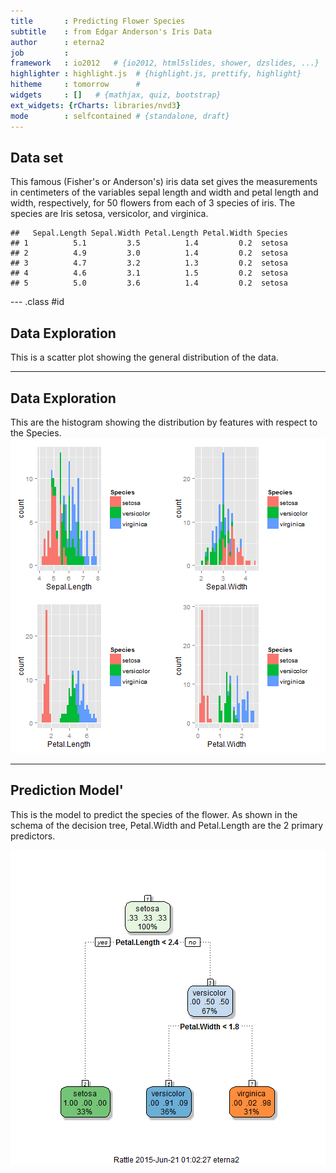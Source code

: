 ```yaml
---
title       : Predicting Flower Species
subtitle    : from Edgar Anderson's Iris Data
author      : eterna2
job         : 
framework   : io2012   # {io2012, html5slides, shower, dzslides, ...}
highlighter : highlight.js  # {highlight.js, prettify, highlight}
hitheme     : tomorrow      # 
widgets     : []   # {mathjax, quiz, bootstrap}
ext_widgets: {rCharts: libraries/nvd3}
mode        : selfcontained # {standalone, draft}
---
```


## Data set

This famous (Fisher's or Anderson's) iris data set gives the measurements in centimeters of the variables sepal length and width and petal length and width, respectively, for 50 flowers from each of 3 species of iris. The species are Iris setosa, versicolor, and virginica.

```
##   Sepal.Length Sepal.Width Petal.Length Petal.Width Species
## 1          5.1         3.5          1.4         0.2  setosa
## 2          4.9         3.0          1.4         0.2  setosa
## 3          4.7         3.2          1.3         0.2  setosa
## 4          4.6         3.1          1.5         0.2  setosa
## 5          5.0         3.6          1.4         0.2  setosa
```

--- .class #id 
## Data Exploration

This is a scatter plot showing the general distribution of the data.

<div id = 'charte9c290270a0' class = 'rChart nvd3'></div>
<script type='text/javascript'>
 $(document).ready(function(){
      drawcharte9c290270a0()
    });
    function drawcharte9c290270a0(){  
      var opts = {
 "dom": "charte9c290270a0",
"width":    800,
"height":    400,
"x": "Petal.Width",
"y": "Petal.Length",
"group": "Species",
"type": "scatterChart",
"id": "charte9c290270a0" 
},
        data = [
 {
 "Sepal.Length":            5.1,
"Sepal.Width":            3.5,
"Petal.Length":            1.4,
"Petal.Width":            0.2,
"Species": "setosa" 
},
{
 "Sepal.Length":            4.9,
"Sepal.Width":              3,
"Petal.Length":            1.4,
"Petal.Width":            0.2,
"Species": "setosa" 
},
{
 "Sepal.Length":            4.7,
"Sepal.Width":            3.2,
"Petal.Length":            1.3,
"Petal.Width":            0.2,
"Species": "setosa" 
},
{
 "Sepal.Length":            4.6,
"Sepal.Width":            3.1,
"Petal.Length":            1.5,
"Petal.Width":            0.2,
"Species": "setosa" 
},
{
 "Sepal.Length":              5,
"Sepal.Width":            3.6,
"Petal.Length":            1.4,
"Petal.Width":            0.2,
"Species": "setosa" 
},
{
 "Sepal.Length":            5.4,
"Sepal.Width":            3.9,
"Petal.Length":            1.7,
"Petal.Width":            0.4,
"Species": "setosa" 
},
{
 "Sepal.Length":            4.6,
"Sepal.Width":            3.4,
"Petal.Length":            1.4,
"Petal.Width":            0.3,
"Species": "setosa" 
},
{
 "Sepal.Length":              5,
"Sepal.Width":            3.4,
"Petal.Length":            1.5,
"Petal.Width":            0.2,
"Species": "setosa" 
},
{
 "Sepal.Length":            4.4,
"Sepal.Width":            2.9,
"Petal.Length":            1.4,
"Petal.Width":            0.2,
"Species": "setosa" 
},
{
 "Sepal.Length":            4.9,
"Sepal.Width":            3.1,
"Petal.Length":            1.5,
"Petal.Width":            0.1,
"Species": "setosa" 
},
{
 "Sepal.Length":            5.4,
"Sepal.Width":            3.7,
"Petal.Length":            1.5,
"Petal.Width":            0.2,
"Species": "setosa" 
},
{
 "Sepal.Length":            4.8,
"Sepal.Width":            3.4,
"Petal.Length":            1.6,
"Petal.Width":            0.2,
"Species": "setosa" 
},
{
 "Sepal.Length":            4.8,
"Sepal.Width":              3,
"Petal.Length":            1.4,
"Petal.Width":            0.1,
"Species": "setosa" 
},
{
 "Sepal.Length":            4.3,
"Sepal.Width":              3,
"Petal.Length":            1.1,
"Petal.Width":            0.1,
"Species": "setosa" 
},
{
 "Sepal.Length":            5.8,
"Sepal.Width":              4,
"Petal.Length":            1.2,
"Petal.Width":            0.2,
"Species": "setosa" 
},
{
 "Sepal.Length":            5.7,
"Sepal.Width":            4.4,
"Petal.Length":            1.5,
"Petal.Width":            0.4,
"Species": "setosa" 
},
{
 "Sepal.Length":            5.4,
"Sepal.Width":            3.9,
"Petal.Length":            1.3,
"Petal.Width":            0.4,
"Species": "setosa" 
},
{
 "Sepal.Length":            5.1,
"Sepal.Width":            3.5,
"Petal.Length":            1.4,
"Petal.Width":            0.3,
"Species": "setosa" 
},
{
 "Sepal.Length":            5.7,
"Sepal.Width":            3.8,
"Petal.Length":            1.7,
"Petal.Width":            0.3,
"Species": "setosa" 
},
{
 "Sepal.Length":            5.1,
"Sepal.Width":            3.8,
"Petal.Length":            1.5,
"Petal.Width":            0.3,
"Species": "setosa" 
},
{
 "Sepal.Length":            5.4,
"Sepal.Width":            3.4,
"Petal.Length":            1.7,
"Petal.Width":            0.2,
"Species": "setosa" 
},
{
 "Sepal.Length":            5.1,
"Sepal.Width":            3.7,
"Petal.Length":            1.5,
"Petal.Width":            0.4,
"Species": "setosa" 
},
{
 "Sepal.Length":            4.6,
"Sepal.Width":            3.6,
"Petal.Length":              1,
"Petal.Width":            0.2,
"Species": "setosa" 
},
{
 "Sepal.Length":            5.1,
"Sepal.Width":            3.3,
"Petal.Length":            1.7,
"Petal.Width":            0.5,
"Species": "setosa" 
},
{
 "Sepal.Length":            4.8,
"Sepal.Width":            3.4,
"Petal.Length":            1.9,
"Petal.Width":            0.2,
"Species": "setosa" 
},
{
 "Sepal.Length":              5,
"Sepal.Width":              3,
"Petal.Length":            1.6,
"Petal.Width":            0.2,
"Species": "setosa" 
},
{
 "Sepal.Length":              5,
"Sepal.Width":            3.4,
"Petal.Length":            1.6,
"Petal.Width":            0.4,
"Species": "setosa" 
},
{
 "Sepal.Length":            5.2,
"Sepal.Width":            3.5,
"Petal.Length":            1.5,
"Petal.Width":            0.2,
"Species": "setosa" 
},
{
 "Sepal.Length":            5.2,
"Sepal.Width":            3.4,
"Petal.Length":            1.4,
"Petal.Width":            0.2,
"Species": "setosa" 
},
{
 "Sepal.Length":            4.7,
"Sepal.Width":            3.2,
"Petal.Length":            1.6,
"Petal.Width":            0.2,
"Species": "setosa" 
},
{
 "Sepal.Length":            4.8,
"Sepal.Width":            3.1,
"Petal.Length":            1.6,
"Petal.Width":            0.2,
"Species": "setosa" 
},
{
 "Sepal.Length":            5.4,
"Sepal.Width":            3.4,
"Petal.Length":            1.5,
"Petal.Width":            0.4,
"Species": "setosa" 
},
{
 "Sepal.Length":            5.2,
"Sepal.Width":            4.1,
"Petal.Length":            1.5,
"Petal.Width":            0.1,
"Species": "setosa" 
},
{
 "Sepal.Length":            5.5,
"Sepal.Width":            4.2,
"Petal.Length":            1.4,
"Petal.Width":            0.2,
"Species": "setosa" 
},
{
 "Sepal.Length":            4.9,
"Sepal.Width":            3.1,
"Petal.Length":            1.5,
"Petal.Width":            0.2,
"Species": "setosa" 
},
{
 "Sepal.Length":              5,
"Sepal.Width":            3.2,
"Petal.Length":            1.2,
"Petal.Width":            0.2,
"Species": "setosa" 
},
{
 "Sepal.Length":            5.5,
"Sepal.Width":            3.5,
"Petal.Length":            1.3,
"Petal.Width":            0.2,
"Species": "setosa" 
},
{
 "Sepal.Length":            4.9,
"Sepal.Width":            3.6,
"Petal.Length":            1.4,
"Petal.Width":            0.1,
"Species": "setosa" 
},
{
 "Sepal.Length":            4.4,
"Sepal.Width":              3,
"Petal.Length":            1.3,
"Petal.Width":            0.2,
"Species": "setosa" 
},
{
 "Sepal.Length":            5.1,
"Sepal.Width":            3.4,
"Petal.Length":            1.5,
"Petal.Width":            0.2,
"Species": "setosa" 
},
{
 "Sepal.Length":              5,
"Sepal.Width":            3.5,
"Petal.Length":            1.3,
"Petal.Width":            0.3,
"Species": "setosa" 
},
{
 "Sepal.Length":            4.5,
"Sepal.Width":            2.3,
"Petal.Length":            1.3,
"Petal.Width":            0.3,
"Species": "setosa" 
},
{
 "Sepal.Length":            4.4,
"Sepal.Width":            3.2,
"Petal.Length":            1.3,
"Petal.Width":            0.2,
"Species": "setosa" 
},
{
 "Sepal.Length":              5,
"Sepal.Width":            3.5,
"Petal.Length":            1.6,
"Petal.Width":            0.6,
"Species": "setosa" 
},
{
 "Sepal.Length":            5.1,
"Sepal.Width":            3.8,
"Petal.Length":            1.9,
"Petal.Width":            0.4,
"Species": "setosa" 
},
{
 "Sepal.Length":            4.8,
"Sepal.Width":              3,
"Petal.Length":            1.4,
"Petal.Width":            0.3,
"Species": "setosa" 
},
{
 "Sepal.Length":            5.1,
"Sepal.Width":            3.8,
"Petal.Length":            1.6,
"Petal.Width":            0.2,
"Species": "setosa" 
},
{
 "Sepal.Length":            4.6,
"Sepal.Width":            3.2,
"Petal.Length":            1.4,
"Petal.Width":            0.2,
"Species": "setosa" 
},
{
 "Sepal.Length":            5.3,
"Sepal.Width":            3.7,
"Petal.Length":            1.5,
"Petal.Width":            0.2,
"Species": "setosa" 
},
{
 "Sepal.Length":              5,
"Sepal.Width":            3.3,
"Petal.Length":            1.4,
"Petal.Width":            0.2,
"Species": "setosa" 
},
{
 "Sepal.Length":              7,
"Sepal.Width":            3.2,
"Petal.Length":            4.7,
"Petal.Width":            1.4,
"Species": "versicolor" 
},
{
 "Sepal.Length":            6.4,
"Sepal.Width":            3.2,
"Petal.Length":            4.5,
"Petal.Width":            1.5,
"Species": "versicolor" 
},
{
 "Sepal.Length":            6.9,
"Sepal.Width":            3.1,
"Petal.Length":            4.9,
"Petal.Width":            1.5,
"Species": "versicolor" 
},
{
 "Sepal.Length":            5.5,
"Sepal.Width":            2.3,
"Petal.Length":              4,
"Petal.Width":            1.3,
"Species": "versicolor" 
},
{
 "Sepal.Length":            6.5,
"Sepal.Width":            2.8,
"Petal.Length":            4.6,
"Petal.Width":            1.5,
"Species": "versicolor" 
},
{
 "Sepal.Length":            5.7,
"Sepal.Width":            2.8,
"Petal.Length":            4.5,
"Petal.Width":            1.3,
"Species": "versicolor" 
},
{
 "Sepal.Length":            6.3,
"Sepal.Width":            3.3,
"Petal.Length":            4.7,
"Petal.Width":            1.6,
"Species": "versicolor" 
},
{
 "Sepal.Length":            4.9,
"Sepal.Width":            2.4,
"Petal.Length":            3.3,
"Petal.Width":              1,
"Species": "versicolor" 
},
{
 "Sepal.Length":            6.6,
"Sepal.Width":            2.9,
"Petal.Length":            4.6,
"Petal.Width":            1.3,
"Species": "versicolor" 
},
{
 "Sepal.Length":            5.2,
"Sepal.Width":            2.7,
"Petal.Length":            3.9,
"Petal.Width":            1.4,
"Species": "versicolor" 
},
{
 "Sepal.Length":              5,
"Sepal.Width":              2,
"Petal.Length":            3.5,
"Petal.Width":              1,
"Species": "versicolor" 
},
{
 "Sepal.Length":            5.9,
"Sepal.Width":              3,
"Petal.Length":            4.2,
"Petal.Width":            1.5,
"Species": "versicolor" 
},
{
 "Sepal.Length":              6,
"Sepal.Width":            2.2,
"Petal.Length":              4,
"Petal.Width":              1,
"Species": "versicolor" 
},
{
 "Sepal.Length":            6.1,
"Sepal.Width":            2.9,
"Petal.Length":            4.7,
"Petal.Width":            1.4,
"Species": "versicolor" 
},
{
 "Sepal.Length":            5.6,
"Sepal.Width":            2.9,
"Petal.Length":            3.6,
"Petal.Width":            1.3,
"Species": "versicolor" 
},
{
 "Sepal.Length":            6.7,
"Sepal.Width":            3.1,
"Petal.Length":            4.4,
"Petal.Width":            1.4,
"Species": "versicolor" 
},
{
 "Sepal.Length":            5.6,
"Sepal.Width":              3,
"Petal.Length":            4.5,
"Petal.Width":            1.5,
"Species": "versicolor" 
},
{
 "Sepal.Length":            5.8,
"Sepal.Width":            2.7,
"Petal.Length":            4.1,
"Petal.Width":              1,
"Species": "versicolor" 
},
{
 "Sepal.Length":            6.2,
"Sepal.Width":            2.2,
"Petal.Length":            4.5,
"Petal.Width":            1.5,
"Species": "versicolor" 
},
{
 "Sepal.Length":            5.6,
"Sepal.Width":            2.5,
"Petal.Length":            3.9,
"Petal.Width":            1.1,
"Species": "versicolor" 
},
{
 "Sepal.Length":            5.9,
"Sepal.Width":            3.2,
"Petal.Length":            4.8,
"Petal.Width":            1.8,
"Species": "versicolor" 
},
{
 "Sepal.Length":            6.1,
"Sepal.Width":            2.8,
"Petal.Length":              4,
"Petal.Width":            1.3,
"Species": "versicolor" 
},
{
 "Sepal.Length":            6.3,
"Sepal.Width":            2.5,
"Petal.Length":            4.9,
"Petal.Width":            1.5,
"Species": "versicolor" 
},
{
 "Sepal.Length":            6.1,
"Sepal.Width":            2.8,
"Petal.Length":            4.7,
"Petal.Width":            1.2,
"Species": "versicolor" 
},
{
 "Sepal.Length":            6.4,
"Sepal.Width":            2.9,
"Petal.Length":            4.3,
"Petal.Width":            1.3,
"Species": "versicolor" 
},
{
 "Sepal.Length":            6.6,
"Sepal.Width":              3,
"Petal.Length":            4.4,
"Petal.Width":            1.4,
"Species": "versicolor" 
},
{
 "Sepal.Length":            6.8,
"Sepal.Width":            2.8,
"Petal.Length":            4.8,
"Petal.Width":            1.4,
"Species": "versicolor" 
},
{
 "Sepal.Length":            6.7,
"Sepal.Width":              3,
"Petal.Length":              5,
"Petal.Width":            1.7,
"Species": "versicolor" 
},
{
 "Sepal.Length":              6,
"Sepal.Width":            2.9,
"Petal.Length":            4.5,
"Petal.Width":            1.5,
"Species": "versicolor" 
},
{
 "Sepal.Length":            5.7,
"Sepal.Width":            2.6,
"Petal.Length":            3.5,
"Petal.Width":              1,
"Species": "versicolor" 
},
{
 "Sepal.Length":            5.5,
"Sepal.Width":            2.4,
"Petal.Length":            3.8,
"Petal.Width":            1.1,
"Species": "versicolor" 
},
{
 "Sepal.Length":            5.5,
"Sepal.Width":            2.4,
"Petal.Length":            3.7,
"Petal.Width":              1,
"Species": "versicolor" 
},
{
 "Sepal.Length":            5.8,
"Sepal.Width":            2.7,
"Petal.Length":            3.9,
"Petal.Width":            1.2,
"Species": "versicolor" 
},
{
 "Sepal.Length":              6,
"Sepal.Width":            2.7,
"Petal.Length":            5.1,
"Petal.Width":            1.6,
"Species": "versicolor" 
},
{
 "Sepal.Length":            5.4,
"Sepal.Width":              3,
"Petal.Length":            4.5,
"Petal.Width":            1.5,
"Species": "versicolor" 
},
{
 "Sepal.Length":              6,
"Sepal.Width":            3.4,
"Petal.Length":            4.5,
"Petal.Width":            1.6,
"Species": "versicolor" 
},
{
 "Sepal.Length":            6.7,
"Sepal.Width":            3.1,
"Petal.Length":            4.7,
"Petal.Width":            1.5,
"Species": "versicolor" 
},
{
 "Sepal.Length":            6.3,
"Sepal.Width":            2.3,
"Petal.Length":            4.4,
"Petal.Width":            1.3,
"Species": "versicolor" 
},
{
 "Sepal.Length":            5.6,
"Sepal.Width":              3,
"Petal.Length":            4.1,
"Petal.Width":            1.3,
"Species": "versicolor" 
},
{
 "Sepal.Length":            5.5,
"Sepal.Width":            2.5,
"Petal.Length":              4,
"Petal.Width":            1.3,
"Species": "versicolor" 
},
{
 "Sepal.Length":            5.5,
"Sepal.Width":            2.6,
"Petal.Length":            4.4,
"Petal.Width":            1.2,
"Species": "versicolor" 
},
{
 "Sepal.Length":            6.1,
"Sepal.Width":              3,
"Petal.Length":            4.6,
"Petal.Width":            1.4,
"Species": "versicolor" 
},
{
 "Sepal.Length":            5.8,
"Sepal.Width":            2.6,
"Petal.Length":              4,
"Petal.Width":            1.2,
"Species": "versicolor" 
},
{
 "Sepal.Length":              5,
"Sepal.Width":            2.3,
"Petal.Length":            3.3,
"Petal.Width":              1,
"Species": "versicolor" 
},
{
 "Sepal.Length":            5.6,
"Sepal.Width":            2.7,
"Petal.Length":            4.2,
"Petal.Width":            1.3,
"Species": "versicolor" 
},
{
 "Sepal.Length":            5.7,
"Sepal.Width":              3,
"Petal.Length":            4.2,
"Petal.Width":            1.2,
"Species": "versicolor" 
},
{
 "Sepal.Length":            5.7,
"Sepal.Width":            2.9,
"Petal.Length":            4.2,
"Petal.Width":            1.3,
"Species": "versicolor" 
},
{
 "Sepal.Length":            6.2,
"Sepal.Width":            2.9,
"Petal.Length":            4.3,
"Petal.Width":            1.3,
"Species": "versicolor" 
},
{
 "Sepal.Length":            5.1,
"Sepal.Width":            2.5,
"Petal.Length":              3,
"Petal.Width":            1.1,
"Species": "versicolor" 
},
{
 "Sepal.Length":            5.7,
"Sepal.Width":            2.8,
"Petal.Length":            4.1,
"Petal.Width":            1.3,
"Species": "versicolor" 
},
{
 "Sepal.Length":            6.3,
"Sepal.Width":            3.3,
"Petal.Length":              6,
"Petal.Width":            2.5,
"Species": "virginica" 
},
{
 "Sepal.Length":            5.8,
"Sepal.Width":            2.7,
"Petal.Length":            5.1,
"Petal.Width":            1.9,
"Species": "virginica" 
},
{
 "Sepal.Length":            7.1,
"Sepal.Width":              3,
"Petal.Length":            5.9,
"Petal.Width":            2.1,
"Species": "virginica" 
},
{
 "Sepal.Length":            6.3,
"Sepal.Width":            2.9,
"Petal.Length":            5.6,
"Petal.Width":            1.8,
"Species": "virginica" 
},
{
 "Sepal.Length":            6.5,
"Sepal.Width":              3,
"Petal.Length":            5.8,
"Petal.Width":            2.2,
"Species": "virginica" 
},
{
 "Sepal.Length":            7.6,
"Sepal.Width":              3,
"Petal.Length":            6.6,
"Petal.Width":            2.1,
"Species": "virginica" 
},
{
 "Sepal.Length":            4.9,
"Sepal.Width":            2.5,
"Petal.Length":            4.5,
"Petal.Width":            1.7,
"Species": "virginica" 
},
{
 "Sepal.Length":            7.3,
"Sepal.Width":            2.9,
"Petal.Length":            6.3,
"Petal.Width":            1.8,
"Species": "virginica" 
},
{
 "Sepal.Length":            6.7,
"Sepal.Width":            2.5,
"Petal.Length":            5.8,
"Petal.Width":            1.8,
"Species": "virginica" 
},
{
 "Sepal.Length":            7.2,
"Sepal.Width":            3.6,
"Petal.Length":            6.1,
"Petal.Width":            2.5,
"Species": "virginica" 
},
{
 "Sepal.Length":            6.5,
"Sepal.Width":            3.2,
"Petal.Length":            5.1,
"Petal.Width":              2,
"Species": "virginica" 
},
{
 "Sepal.Length":            6.4,
"Sepal.Width":            2.7,
"Petal.Length":            5.3,
"Petal.Width":            1.9,
"Species": "virginica" 
},
{
 "Sepal.Length":            6.8,
"Sepal.Width":              3,
"Petal.Length":            5.5,
"Petal.Width":            2.1,
"Species": "virginica" 
},
{
 "Sepal.Length":            5.7,
"Sepal.Width":            2.5,
"Petal.Length":              5,
"Petal.Width":              2,
"Species": "virginica" 
},
{
 "Sepal.Length":            5.8,
"Sepal.Width":            2.8,
"Petal.Length":            5.1,
"Petal.Width":            2.4,
"Species": "virginica" 
},
{
 "Sepal.Length":            6.4,
"Sepal.Width":            3.2,
"Petal.Length":            5.3,
"Petal.Width":            2.3,
"Species": "virginica" 
},
{
 "Sepal.Length":            6.5,
"Sepal.Width":              3,
"Petal.Length":            5.5,
"Petal.Width":            1.8,
"Species": "virginica" 
},
{
 "Sepal.Length":            7.7,
"Sepal.Width":            3.8,
"Petal.Length":            6.7,
"Petal.Width":            2.2,
"Species": "virginica" 
},
{
 "Sepal.Length":            7.7,
"Sepal.Width":            2.6,
"Petal.Length":            6.9,
"Petal.Width":            2.3,
"Species": "virginica" 
},
{
 "Sepal.Length":              6,
"Sepal.Width":            2.2,
"Petal.Length":              5,
"Petal.Width":            1.5,
"Species": "virginica" 
},
{
 "Sepal.Length":            6.9,
"Sepal.Width":            3.2,
"Petal.Length":            5.7,
"Petal.Width":            2.3,
"Species": "virginica" 
},
{
 "Sepal.Length":            5.6,
"Sepal.Width":            2.8,
"Petal.Length":            4.9,
"Petal.Width":              2,
"Species": "virginica" 
},
{
 "Sepal.Length":            7.7,
"Sepal.Width":            2.8,
"Petal.Length":            6.7,
"Petal.Width":              2,
"Species": "virginica" 
},
{
 "Sepal.Length":            6.3,
"Sepal.Width":            2.7,
"Petal.Length":            4.9,
"Petal.Width":            1.8,
"Species": "virginica" 
},
{
 "Sepal.Length":            6.7,
"Sepal.Width":            3.3,
"Petal.Length":            5.7,
"Petal.Width":            2.1,
"Species": "virginica" 
},
{
 "Sepal.Length":            7.2,
"Sepal.Width":            3.2,
"Petal.Length":              6,
"Petal.Width":            1.8,
"Species": "virginica" 
},
{
 "Sepal.Length":            6.2,
"Sepal.Width":            2.8,
"Petal.Length":            4.8,
"Petal.Width":            1.8,
"Species": "virginica" 
},
{
 "Sepal.Length":            6.1,
"Sepal.Width":              3,
"Petal.Length":            4.9,
"Petal.Width":            1.8,
"Species": "virginica" 
},
{
 "Sepal.Length":            6.4,
"Sepal.Width":            2.8,
"Petal.Length":            5.6,
"Petal.Width":            2.1,
"Species": "virginica" 
},
{
 "Sepal.Length":            7.2,
"Sepal.Width":              3,
"Petal.Length":            5.8,
"Petal.Width":            1.6,
"Species": "virginica" 
},
{
 "Sepal.Length":            7.4,
"Sepal.Width":            2.8,
"Petal.Length":            6.1,
"Petal.Width":            1.9,
"Species": "virginica" 
},
{
 "Sepal.Length":            7.9,
"Sepal.Width":            3.8,
"Petal.Length":            6.4,
"Petal.Width":              2,
"Species": "virginica" 
},
{
 "Sepal.Length":            6.4,
"Sepal.Width":            2.8,
"Petal.Length":            5.6,
"Petal.Width":            2.2,
"Species": "virginica" 
},
{
 "Sepal.Length":            6.3,
"Sepal.Width":            2.8,
"Petal.Length":            5.1,
"Petal.Width":            1.5,
"Species": "virginica" 
},
{
 "Sepal.Length":            6.1,
"Sepal.Width":            2.6,
"Petal.Length":            5.6,
"Petal.Width":            1.4,
"Species": "virginica" 
},
{
 "Sepal.Length":            7.7,
"Sepal.Width":              3,
"Petal.Length":            6.1,
"Petal.Width":            2.3,
"Species": "virginica" 
},
{
 "Sepal.Length":            6.3,
"Sepal.Width":            3.4,
"Petal.Length":            5.6,
"Petal.Width":            2.4,
"Species": "virginica" 
},
{
 "Sepal.Length":            6.4,
"Sepal.Width":            3.1,
"Petal.Length":            5.5,
"Petal.Width":            1.8,
"Species": "virginica" 
},
{
 "Sepal.Length":              6,
"Sepal.Width":              3,
"Petal.Length":            4.8,
"Petal.Width":            1.8,
"Species": "virginica" 
},
{
 "Sepal.Length":            6.9,
"Sepal.Width":            3.1,
"Petal.Length":            5.4,
"Petal.Width":            2.1,
"Species": "virginica" 
},
{
 "Sepal.Length":            6.7,
"Sepal.Width":            3.1,
"Petal.Length":            5.6,
"Petal.Width":            2.4,
"Species": "virginica" 
},
{
 "Sepal.Length":            6.9,
"Sepal.Width":            3.1,
"Petal.Length":            5.1,
"Petal.Width":            2.3,
"Species": "virginica" 
},
{
 "Sepal.Length":            5.8,
"Sepal.Width":            2.7,
"Petal.Length":            5.1,
"Petal.Width":            1.9,
"Species": "virginica" 
},
{
 "Sepal.Length":            6.8,
"Sepal.Width":            3.2,
"Petal.Length":            5.9,
"Petal.Width":            2.3,
"Species": "virginica" 
},
{
 "Sepal.Length":            6.7,
"Sepal.Width":            3.3,
"Petal.Length":            5.7,
"Petal.Width":            2.5,
"Species": "virginica" 
},
{
 "Sepal.Length":            6.7,
"Sepal.Width":              3,
"Petal.Length":            5.2,
"Petal.Width":            2.3,
"Species": "virginica" 
},
{
 "Sepal.Length":            6.3,
"Sepal.Width":            2.5,
"Petal.Length":              5,
"Petal.Width":            1.9,
"Species": "virginica" 
},
{
 "Sepal.Length":            6.5,
"Sepal.Width":              3,
"Petal.Length":            5.2,
"Petal.Width":              2,
"Species": "virginica" 
},
{
 "Sepal.Length":            6.2,
"Sepal.Width":            3.4,
"Petal.Length":            5.4,
"Petal.Width":            2.3,
"Species": "virginica" 
},
{
 "Sepal.Length":            5.9,
"Sepal.Width":              3,
"Petal.Length":            5.1,
"Petal.Width":            1.8,
"Species": "virginica" 
} 
]
  
      if(!(opts.type==="pieChart" || opts.type==="sparklinePlus" || opts.type==="bulletChart")) {
        var data = d3.nest()
          .key(function(d){
            //return opts.group === undefined ? 'main' : d[opts.group]
            //instead of main would think a better default is opts.x
            return opts.group === undefined ? opts.y : d[opts.group];
          })
          .entries(data);
      }
      
      if (opts.disabled != undefined){
        data.map(function(d, i){
          d.disabled = opts.disabled[i]
        })
      }
      
      nv.addGraph(function() {
        var chart = nv.models[opts.type]()
          .width(opts.width)
          .height(opts.height)
          
        if (opts.type != "bulletChart"){
          chart
            .x(function(d) { return d[opts.x] })
            .y(function(d) { return d[opts.y] })
        }
          
         
        
          
        

        
        
        
      
       d3.select("#" + opts.id)
        .append('svg')
        .datum(data)
        .transition().duration(500)
        .call(chart);

       nv.utils.windowResize(chart.update);
       return chart;
      });
    };
</script>

--- 

## Data Exploration
This are the histogram showing the distribution by features with respect to the Species.
![plot of chunk unnamed-chunk-4](assets/fig/unnamed-chunk-4-1.png) 

--- 
## Prediction Model'
This is the model to predict the species of the flower. As shown in the schema of the decision tree, Petal.Width and Petal.Length are the 2 primary predictors.


![plot of chunk unnamed-chunk-6](assets/fig/unnamed-chunk-6-1.png) 


